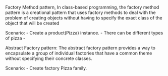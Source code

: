 Factory Method pattern, 
    In class-based programming, the factory method pattern is a creational pattern that uses factory methods to deal with the problem of creating objects without having to specify the exact class of the object that will be created

Scenario: 
    - Create a product(Pizza) instance.
    - There can be different types of pizza
    - 


Abstract Factory pattern:
    The abstract factory pattern provides a way to encapsulate a group of individual factories that have a common theme without specifying their concrete classes.



Scenario:
    - Create factory Pizza family. 
